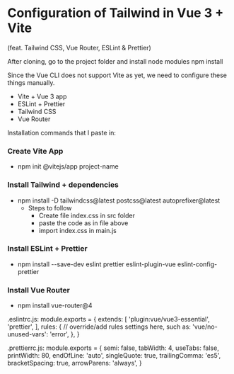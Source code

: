 # Configuration of Tailwind in Vue 3 + Vite

(feat. Tailwind CSS, Vue Router, ESLint & Prettier)

After cloning, go to the project folder and install node modules npm install

Since the Vue CLI does not support Vite as yet, we need to configure these things manually.

- Vite + Vue 3 app
- ESLint + Prettier
- Tailwind CSS
- Vue Router

Installation commands that I paste in:

### Create Vite App

- npm init @vitejs/app project-name

### Install Tailwind + dependencies

- npm install -D tailwindcss@latest postcss@latest autoprefixer@latest
  - Steps to follow
     - Create file index.css in src folder 
     - paste the code as in file above
     - import index.css in main.js

### Install ESLint + Prettier

- npm install --save-dev eslint prettier eslint-plugin-vue eslint-config-prettier

### Install Vue Router

- npm install vue-router@4

.eslintrc.js:
module.exports = {
extends: [
'plugin:vue/vue3-essential',
'prettier',
],
rules: {
// override/add rules settings here, such as:
'vue/no-unused-vars': 'error',
},
}

.prettierrc.js:
module.exports = {
semi: false,
tabWidth: 4,
useTabs: false,
printWidth: 80,
endOfLine: 'auto',
singleQuote: true,
trailingComma: 'es5',
bracketSpacing: true,
arrowParens: 'always',
}
